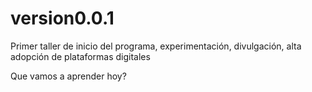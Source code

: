 # version0.0.1
Primer taller de inicio del programa, experimentación, divulgación, alta adopción de plataformas digitales

Que vamos a aprender hoy?
